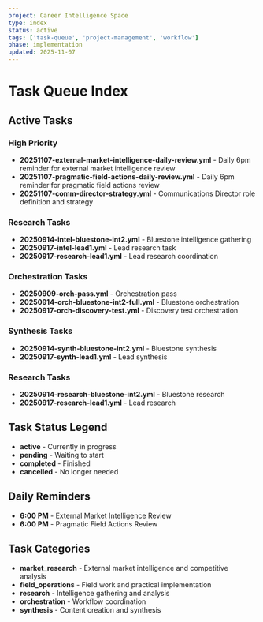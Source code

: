 ```yaml
---
project: Career Intelligence Space
type: index
status: active
tags: ['task-queue', 'project-management', 'workflow']
phase: implementation
updated: 2025-11-07
---
```


# Task Queue Index

## Active Tasks

### High Priority
- **20251107-external-market-intelligence-daily-review.yml** - Daily 6pm reminder for external market intelligence review
- **20251107-pragmatic-field-actions-daily-review.yml** - Daily 6pm reminder for pragmatic field actions review
- **20251107-comm-director-strategy.yml** - Communications Director role definition and strategy

### Research Tasks
- **20250914-intel-bluestone-int2.yml** - Bluestone intelligence gathering
- **20250917-intel-lead1.yml** - Lead research task
- **20250917-research-lead1.yml** - Lead research coordination

### Orchestration Tasks
- **20250909-orch-pass.yml** - Orchestration pass
- **20250914-orch-bluestone-int2-full.yml** - Bluestone orchestration
- **20250917-orch-discovery-test.yml** - Discovery test orchestration

### Synthesis Tasks
- **20250914-synth-bluestone-int2.yml** - Bluestone synthesis
- **20250917-synth-lead1.yml** - Lead synthesis

### Research Tasks
- **20250914-research-bluestone-int2.yml** - Bluestone research
- **20250917-research-lead1.yml** - Lead research

## Task Status Legend
- **active** - Currently in progress
- **pending** - Waiting to start
- **completed** - Finished
- **cancelled** - No longer needed

## Daily Reminders
- **6:00 PM** - External Market Intelligence Review
- **6:00 PM** - Pragmatic Field Actions Review

## Task Categories
- **market_research** - External market intelligence and competitive analysis
- **field_operations** - Field work and practical implementation
- **research** - Intelligence gathering and analysis
- **orchestration** - Workflow coordination
- **synthesis** - Content creation and synthesis
